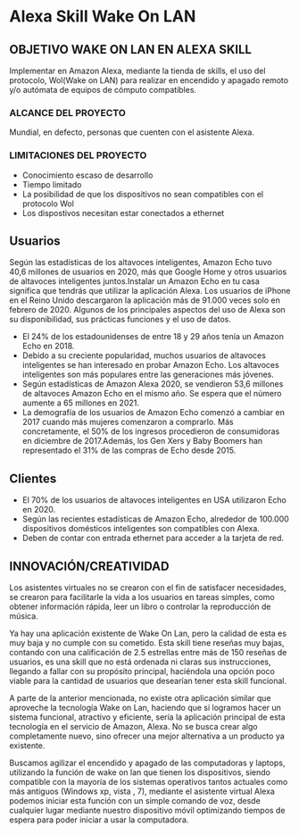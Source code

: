 # Alexa Skill Wake On LAN

## OBJETIVO WAKE ON LAN EN ALEXA SKILL

Implementar en Amazon Alexa, mediante la tienda de skills, el uso del protocolo, Wol(Wake on LAN) para realizar en encendido y apagado remoto y/o autómata de equipos de cómputo compatibles.

### ALCANCE DEL PROYECTO

Mundial, en defecto, personas que cuenten con el asistente Alexa.

### LIMITACIONES DEL PROYECTO

* Conocimiento escaso de desarrollo
* Tiempo limitado
* La posibilidad de que los dispositivos no sean compatibles con el protocolo Wol
* Los dispostivos necesitan estar conectados a ethernet

## Usuarios 

Según las estadísticas de los altavoces inteligentes, Amazon Echo tuvo 40,6 millones de usuarios en 2020, más que Google Home y otros usuarios de altavoces inteligentes juntos.Instalar un Amazon Echo en tu casa significa que tendrás que utilizar la aplicación Alexa. Los usuarios de iPhone en el Reino Unido descargaron la aplicación más de 91.000 veces solo en febrero de 2020. Algunos de los principales aspectos del uso de Alexa son su disponibilidad, sus prácticas funciones y el uso de datos. 

* El 24% de los estadounidenses de entre 18 y 29 años tenía un Amazon Echo en 2018.
* Debido a su creciente popularidad, muchos usuarios de altavoces inteligentes se han interesado en probar Amazon Echo. Los altavoces inteligentes son más populares entre las generaciones más jóvenes.
* Según estadísticas de Amazon Alexa 2020, se vendieron 53,6 millones de altavoces Amazon Echo en el mismo año. Se espera que el número aumente a 65 millones en 2021.
* La demografía de los usuarios de Amazon Echo comenzó a cambiar en 2017 cuando más mujeres comenzaron a comprarlo. Más concretamente, el 50% de los ingresos procedieron de consumidoras en diciembre de 2017.Además, los Gen Xers y Baby Boomers han representado el 31% de las compras de Echo desde 2015.

## Clientes 

* El 70% de los usuarios de altavoces inteligentes en USA utilizaron Echo en 2020.
* Según las recientes estadísticas de Amazon Echo, alrededor de 100.000 dispositivos domésticos inteligentes son compatibles con Alexa.
* Deben de contar con entrada ethernet para acceder a la tarjeta de red.

## INNOVACIÓN/CREATIVIDAD
Los asistentes virtuales no se crearon con el fin de satisfacer necesidades, se crearon para facilitarle la vida a los usuarios en tareas simples, como obtener información rápida, leer un libro o controlar la reproducción de música.

Ya hay una aplicación existente de Wake On Lan, pero la calidad de esta es muy baja y no cumple con su cometido. Esta skill tiene reseñas muy bajas, contando con una calificación de 2.5 estrellas entre más de 150 reseñas de usuarios, es una skill que no está ordenada ni claras sus instrucciones, llegando a fallar con su propósito principal, haciéndola una opción poco viable para la cantidad de usuarios que desearían tener esta skill funcional.

A parte de la anterior mencionada, no existe otra aplicación similar que aproveche la tecnología Wake on Lan, haciendo que si logramos hacer un sistema funcional, atractivo y eficiente, sería la aplicación principal de esta tecnología en el servicio de Amazon, Alexa.
No se busca crear algo completamente nuevo, sino ofrecer una mejor alternativa a un producto ya existente. 


Buscamos agilizar el encendido y apagado de las computadoras y laptops, utilizando la función de wake on lan que tienen los dispositivos, siendo compatible con la mayoría de los sistemas operativos tantos actuales como más antiguos (Windows xp, vista , 7), mediante el asistente virtual Alexa podemos iniciar esta función con un simple comando de voz, desde cualquier lugar mediante nuestro dispositivo móvil optimizando tiempos de espera para poder iniciar a usar la computadora.

